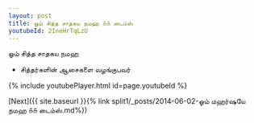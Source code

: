 ```yaml
---
layout: post
title: ஓம் சித்த சாதகய நமஹ ௧௧ டைம்ஸ்
youtubeId: 2IneHrTqLzU
---
```

 
 
 ஓம் சித்த சாதகய நமஹ  
 
 -  சித்தர்களின் ஆசைகளை வழங்குபவர் 
 
  
 
  
 
 
 
 
 
 


{% include youtubePlayer.html id=page.youtubeId %}
 
[Next]({{ site.baseurl }}{% link  split1/_posts/2014-06-02-ஓம் மஹர்ஷயே நமஹ ௧௧ டைம்ஸ்.md%})
 
